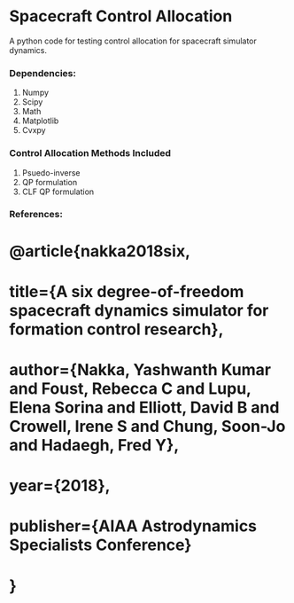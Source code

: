 # Spacecraft Control Allocation
A python code for testing control allocation for spacecraft simulator dynamics.

### Dependencies: 
1) Numpy 
2) Scipy
3) Math
4) Matplotlib
5) Cvxpy  

### Control Allocation Methods Included
1) Psuedo-inverse 
2) QP formulation 
3) CLF QP formulation 


### References:
# @article{nakka2018six,
#  title={A six degree-of-freedom spacecraft dynamics simulator for formation control research},
#  author={Nakka, Yashwanth Kumar and Foust, Rebecca C and Lupu, Elena Sorina and Elliott, David B and Crowell, Irene S and Chung, Soon-Jo and Hadaegh, Fred Y},
#  year={2018},
#  publisher={AIAA Astrodynamics Specialists Conference}
# }
